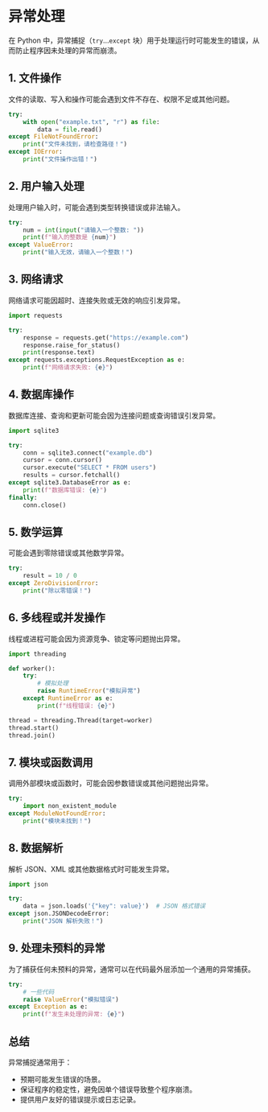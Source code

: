# 异常处理

在 Python 中，异常捕捉（`try`...`except` 块）用于处理运行时可能发生的错误，从而防止程序因未处理的异常而崩溃。

## 1. **文件操作**

文件的读取、写入和操作可能会遇到文件不存在、权限不足或其他问题。

```python
try:
    with open("example.txt", "r") as file:
        data = file.read()
except FileNotFoundError:
    print("文件未找到，请检查路径！")
except IOError:
    print("文件操作出错！")
```

## 2. **用户输入处理**

处理用户输入时，可能会遇到类型转换错误或非法输入。

```python
try:
    num = int(input("请输入一个整数: "))
    print(f"输入的整数是 {num}")
except ValueError:
    print("输入无效，请输入一个整数！")
```

## 3. **网络请求**

网络请求可能因超时、连接失败或无效的响应引发异常。

```python
import requests

try:
    response = requests.get("https://example.com")
    response.raise_for_status()
    print(response.text)
except requests.exceptions.RequestException as e:
    print(f"网络请求失败: {e}")
```

## 4. **数据库操作**

数据库连接、查询和更新可能会因为连接问题或查询错误引发异常。

```python
import sqlite3

try:
    conn = sqlite3.connect("example.db")
    cursor = conn.cursor()
    cursor.execute("SELECT * FROM users")
    results = cursor.fetchall()
except sqlite3.DatabaseError as e:
    print(f"数据库错误: {e}")
finally:
    conn.close()
```

## 5. **数学运算**

可能会遇到零除错误或其他数学异常。

```python
try:
    result = 10 / 0
except ZeroDivisionError:
    print("除以零错误！")
```

## 6. **多线程或并发操作**

线程或进程可能会因为资源竞争、锁定等问题抛出异常。

```python
import threading

def worker():
    try:
        # 模拟处理
        raise RuntimeError("模拟异常")
    except RuntimeError as e:
        print(f"线程错误: {e}")

thread = threading.Thread(target=worker)
thread.start()
thread.join()
```

## 7. **模块或函数调用**

调用外部模块或函数时，可能会因参数错误或其他问题抛出异常。

```python
try:
    import non_existent_module
except ModuleNotFoundError:
    print("模块未找到！")
```

## 8. **数据解析**

解析 JSON、XML 或其他数据格式时可能发生异常。

```python
import json

try:
    data = json.loads('{"key": value}')  # JSON 格式错误
except json.JSONDecodeError:
    print("JSON 解析失败！")
```

## 9. **处理未预料的异常**

为了捕获任何未预料的异常，通常可以在代码最外层添加一个通用的异常捕获。

```python
try:
    # 一些代码
    raise ValueError("模拟错误")
except Exception as e:
    print(f"发生未处理的异常: {e}")
```

## 总结

异常捕捉通常用于：

- 预期可能发生错误的场景。
- 保证程序的稳定性，避免因单个错误导致整个程序崩溃。
- 提供用户友好的错误提示或日志记录。
